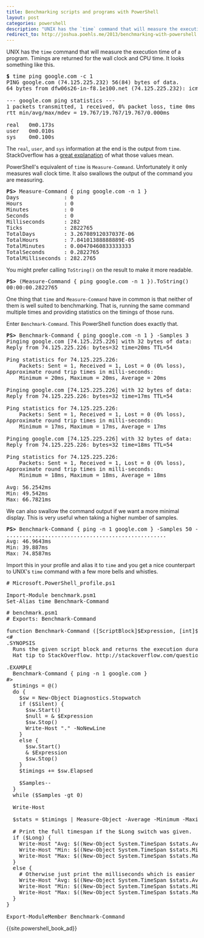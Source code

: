 ```yaml
---
title: Benchmarking scripts and programs with PowerShell
layout: post
categories: powershell
description: "UNIX has the `time` command that will measure the execution time of a program. Timings are returned for the wall clock and CPU time. PowerShell's equivalent of `time` is `Measure-Command`. Unfortunately it only measures wall clock time. It also swallows the output of the command you are measuring."
redirect_to: http://joshua.poehls.me/2013/benchmarking-with-powershell
---
```


UNIX has the `time` command that will measure the execution time of a program. Timings are returned for the wall clock and CPU time. It looks something like this.

<pre>
<b>$</b> time ping google.com -c 1
<span class="comment">PING google.com (74.125.225.232) 56(84) bytes of data.
64 bytes from dfw06s26-in-f8.1e100.net (74.125.225.232): icmp_req=1 ttl=54 time=19.7 ms

--- google.com ping statistics ---
1 packets transmitted, 1 received, 0% packet loss, time 0ms
rtt min/avg/max/mdev = 19.767/19.767/19.767/0.000ms</span>

real   0m0.173s
user   0m0.010s
sys    0m0.100s
</pre>

The `real`, `user`, and `sys` information at the end is the output from `time`. StackOverflow has a [great explanation](http://stackoverflow.com/questions/556405/what-do-real-user-and-sys-mean-in-the-output-of-time1/556411#556411) of what those values mean.

PowerShell's equivalent of `time` is `Measure-Command`. Unfortunately it only measures wall clock time. It also swallows the output of the command you are measuring.

<pre>
<b>PS&gt;</b> Measure-Command { ping google.com -n 1 }
Days              : 0
Hours             : 0
Minutes           : 0
Seconds           : 0
Milliseconds      : 282
Ticks             : 2822765
TotalDays         : 3.26708912037037E-06
TotalHours        : 7.84101388888889E-05
TotalMinutes      : 0.00470460833333333
TotalSeconds      : 0.2822765
TotalMilliseconds : 282.2765
</pre>

You might prefer calling `ToString()` on the result to make it more readable.

<pre>
<b>PS&gt;</b> (Measure-Command { ping google.com -n 1 }).ToString()
00:00:00.2822765
</pre>

One thing that `time` and `Measure-Command` have in common is that neither of them is well suited to benchmarking. That is, running the same command multiple times and providing statistics on the timings of those runs.

Enter `Benchmark-Command`. This PowerShell function does exactly that.

<pre>
<b>PS&gt;</b> Benchmark-Command { ping google.com -n 1 } -Samples 3
<span class="comment">Pinging google.com [74.125.225.226] with 32 bytes of data:
Reply from 74.125.225.226: bytes=32 time=20ms TTL=54

Ping statistics for 74.125.225.226:
    Packets: Sent = 1, Received = 1, Lost = 0 (0% loss),
Approximate round trip times in milli-seconds:
    Minimum = 20ms, Maximum = 20ms, Average = 20ms

Pinging google.com [74.125.225.226] with 32 bytes of data:
Reply from 74.125.225.226: bytes=32 time=17ms TTL=54

Ping statistics for 74.125.225.226:
    Packets: Sent = 1, Received = 1, Lost = 0 (0% loss),
Approximate round trip times in milli-seconds:
    Minimum = 17ms, Maximum = 17ms, Average = 17ms

Pinging google.com [74.125.225.226] with 32 bytes of data:
Reply from 74.125.225.226: bytes=32 time=18ms TTL=54

Ping statistics for 74.125.225.226:
    Packets: Sent = 1, Received = 1, Lost = 0 (0% loss),
Approximate round trip times in milli-seconds:
    Minimum = 18ms, Maximum = 18ms, Average = 18ms</span>

Avg: 56.2542ms
Min: 49.542ms
Max: 66.7821ms
</pre>

We can also swallow the command output if we want a more minimal display. This is very useful when taking a higher number of samples.

<pre>
<b>PS&gt;</b> Benchmark-Command { ping -n 1 google.com } -Samples 50 -Silent
..................................................
Avg: 46.9643ms
Min: 39.887ms
Max: 74.8587ms
</pre>

Import this in your profile and alias it to `time` and you get a nice counterpart to UNIX's `time` command with a few more bells and whistles.

<pre data-language="powershell">
# Microsoft.PowerShell_profile.ps1

Import-Module benchmark.psm1
Set-Alias time Benchmark-Command
</pre>

<pre data-language="powershell">
# benchmark.psm1
# Exports: Benchmark-Command

function Benchmark-Command ([ScriptBlock]$Expression, [int]$Samples = 1, [Switch]$Silent, [Switch]$Long) {
&lt;#
.SYNOPSIS
  Runs the given script block and returns the execution duration.
  Hat tip to StackOverflow. http://stackoverflow.com/questions/3513650/timing-a-commands-execution-in-powershell
  
.EXAMPLE
  Benchmark-Command { ping -n 1 google.com }
#&gt;
  $timings = @()
  do {
    $sw = New-Object Diagnostics.Stopwatch
    if ($Silent) {
      $sw.Start()
      $null = &amp; $Expression
      $sw.Stop()
      Write-Host "." -NoNewLine
    }
    else {
      $sw.Start()
      &amp; $Expression
      $sw.Stop()
    }
    $timings += $sw.Elapsed
    
    $Samples--
  }
  while ($Samples -gt 0)
  
  Write-Host
  
  $stats = $timings | Measure-Object -Average -Minimum -Maximum -Property Ticks
  
  # Print the full timespan if the $Long switch was given.
  if ($Long) {  
    Write-Host "Avg: $((New-Object System.TimeSpan $stats.Average).ToString())"
    Write-Host "Min: $((New-Object System.TimeSpan $stats.Minimum).ToString())"
    Write-Host "Max: $((New-Object System.TimeSpan $stats.Maximum).ToString())"
  }
  else {
    # Otherwise just print the milliseconds which is easier to read.
    Write-Host "Avg: $((New-Object System.TimeSpan $stats.Average).TotalMilliseconds)ms"
    Write-Host "Min: $((New-Object System.TimeSpan $stats.Minimum).TotalMilliseconds)ms"
    Write-Host "Max: $((New-Object System.TimeSpan $stats.Maximum).TotalMilliseconds)ms"
  }
}

Export-ModuleMember Benchmark-Command
</pre>

{{site.powershell_book_ad}}